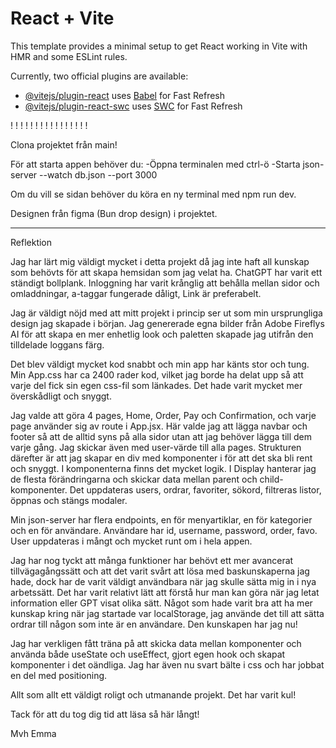 # React + Vite

This template provides a minimal setup to get React working in Vite with HMR and some ESLint rules.

Currently, two official plugins are available:

- [@vitejs/plugin-react](https://github.com/vitejs/vite-plugin-react/blob/main/packages/plugin-react/README.md) uses [Babel](https://babeljs.io/) for Fast Refresh
- [@vitejs/plugin-react-swc](https://github.com/vitejs/vite-plugin-react-swc) uses [SWC](https://swc.rs/) for Fast Refresh




! ! ! ! ! ! ! ! ! ! ! ! ! ! ! !

Clona projektet från main!

För att starta appen behöver du:
-Öppna terminalen med ctrl-ö
-Starta json-server --watch db.json --port 3000

Om du vill se sidan behöver du köra en ny terminal med npm run dev.

Designen från figma (Bun drop design) i projektet.


-	-	-	-	-	-	-	-	-	-	-	-	-	-	-

Reflektion

Jag har lärt mig väldigt mycket i detta projekt då jag inte haft all kunskap som behövts för att skapa hemsidan som jag velat ha. ChatGPT har varit ett ständigt bollplank. Inloggning har varit krånglig att behålla mellan sidor och omladdningar, a-taggar fungerade dåligt, Link är preferabelt.

Jag är väldigt nöjd med att mitt projekt i princip ser ut som min ursprungliga design jag skapade i början. Jag genererade egna bilder från Adobe Fireflys AI för att skapa en mer enhetlig look och paletten skapade jag utifrån den tilldelade loggans färg.

Det blev väldigt mycket kod snabbt och min app har känts stor och tung. Min App.css har ca 2400 rader kod, vilket jag borde ha delat upp så att varje del fick sin egen css-fil som länkades. Det hade varit mycket mer överskådligt och snyggt.

Jag valde att göra 4 pages, Home, Order, Pay och Confirmation, och varje page använder sig av route i App.jsx. Här valde jag att lägga navbar och footer så att de alltid syns på alla sidor utan att jag behöver lägga till dem varje gång. Jag skickar även med user-värde till alla pages.
Strukturen därefter är att jag skapar en div med komponenter i för att det ska bli rent och snyggt. I komponenterna finns det mycket logik. I Display hanterar jag de flesta förändringarna och skickar data mellan parent och child-komponenter. Det uppdateras users, ordrar, favoriter, sökord, filtreras listor, öppnas och stängs modaler.

Min json-server har flera endpoints, en för menyartiklar, en för kategorier och en för användare. Användare har id, username, password, order, favo. User uppdateras i mångt och mycket runt om i hela appen.

Jag har nog tyckt att många funktioner har behövt ett mer avancerat tillvägagångssätt och att det varit svårt att lösa med baskunskaperna jag hade, dock har de varit väldigt användbara när jag skulle sätta mig in i nya arbetssätt. Det har varit relativt lätt att förstå hur man kan göra när jag letat information eller GPT visat olika sätt. Något som hade varit bra att ha mer kunskap kring när jag startade var localStorage, jag använde det till att sätta ordrar till någon som inte är en användare. Den kunskapen har jag nu!

Jag har verkligen fått träna på att skicka data mellan komponenter och använda både useState och useEffect, gjort egen hook och skapat komponenter i det oändliga. Jag har även nu svart bälte i css och har jobbat en del med positioning.

Allt som allt ett väldigt roligt och utmanande projekt. Det har varit kul!

Tack för att du tog dig tid att läsa så här långt!

Mvh Emma
